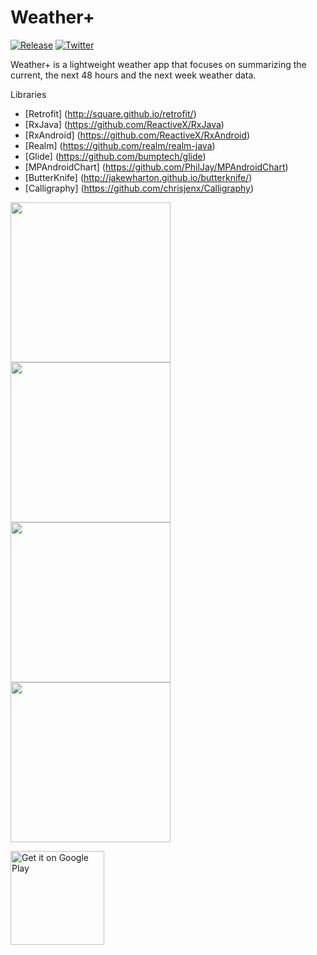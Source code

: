 # Weather+
[![Release](https://img.shields.io/github/release/ccjeng/Weather.svg)](https://github.com/ccjeng/Weather/releases)
[![Twitter](https://img.shields.io/badge/Twitter-@ccjeng-blue.svg?style=flat)](http://twitter.com/ccjeng)

Weather+ is a lightweight weather app that focuses on summarizing the current, the next 48 hours and the next week weather data.

Libraries
* [Retrofit] (http://square.github.io/retrofit/)
* [RxJava] (https://github.com/ReactiveX/RxJava)
* [RxAndroid] (https://github.com/ReactiveX/RxAndroid)
* [Realm] (https://github.com/realm/realm-java)
* [Glide] (https://github.com/bumptech/glide)
* [MPAndroidChart] (https://github.com/PhilJay/MPAndroidChart)
* [ButterKnife] (http://jakewharton.github.io/butterknife/)
* [Calligraphy] (https://github.com/chrisjenx/Calligraphy)

<img src='http://ccjeng.github.io/screen/screen-weather-1.png' width='256'/>
<img src='http://ccjeng.github.io/screen/screen-weather-2.png' width='256'/>

<img src='http://ccjeng.github.io/screen/screen-weather-3.png' width='256'/>
<img src='http://ccjeng.github.io/screen/screen-weather-4.png' width='256'/>

<a href="https://play.google.com/store/apps/details?id=com.ccjeng.weather&utm_source=global_co&utm_medium=prtnr&utm_content=Mar2515&utm_campaign=PartBadge&pcampaignid=MKT-Other-global-all-co-prtnr-py-PartBadge-Mar2515-1"><img alt="Get it on Google Play" src="https://play.google.com/intl/en_us/badges/images/generic/en-play-badge.png" width="150"/></a>
